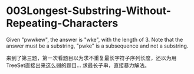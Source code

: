# 003Longest-Substring-Without-Repeating-Characters
Given "pwwkew", the answer is "wke", with the length of 3. 
Note that the answer must be a substring, "pwke" is a subsequence and not a substring.

来到了第三题，第一次看题目以为求不重复最长字符子序列长度，还以为用TreeSet直接出来这么弱的题目...
求最长子串，直接暴力解法。
